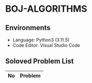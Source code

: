 # BOJ-ALGORITHMS

## Environments

- Language: Python3 (3.11.5)
- Code Editor: Visual Studio Code

## Soloved Problem List

| **No**   | **Problem** |
| :--- | :------ |
